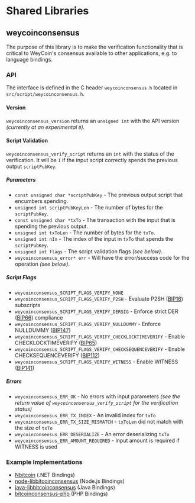 Shared Libraries
================

## weycoinconsensus

The purpose of this library is to make the verification functionality that is critical to WeyCoin's consensus available to other applications, e.g. to language bindings.

### API

The interface is defined in the C header `weycoinconsensus.h` located in  `src/script/weycoinconsensus.h`.

#### Version

`weycoinconsensus_version` returns an `unsigned int` with the API version *(currently at an experimental `0`)*.

#### Script Validation

`weycoinconsensus_verify_script` returns an `int` with the status of the verification. It will be `1` if the input script correctly spends the previous output `scriptPubKey`.

##### Parameters
- `const unsigned char *scriptPubKey` - The previous output script that encumbers spending.
- `unsigned int scriptPubKeyLen` - The number of bytes for the `scriptPubKey`.
- `const unsigned char *txTo` - The transaction with the input that is spending the previous output.
- `unsigned int txToLen` - The number of bytes for the `txTo`.
- `unsigned int nIn` - The index of the input in `txTo` that spends the `scriptPubKey`.
- `unsigned int flags` - The script validation flags *(see below)*.
- `weycoinconsensus_error* err` - Will have the error/success code for the operation *(see below)*.

##### Script Flags
- `weycoinconsensus_SCRIPT_FLAGS_VERIFY_NONE`
- `weycoinconsensus_SCRIPT_FLAGS_VERIFY_P2SH` - Evaluate P2SH ([BIP16](https://github.com/bitcoin/bips/blob/master/bip-0016.mediawiki)) subscripts
- `weycoinconsensus_SCRIPT_FLAGS_VERIFY_DERSIG` - Enforce strict DER ([BIP66](https://github.com/bitcoin/bips/blob/master/bip-0066.mediawiki)) compliance
- `weycoinconsensus_SCRIPT_FLAGS_VERIFY_NULLDUMMY` - Enforce NULLDUMMY ([BIP147](https://github.com/bitcoin/bips/blob/master/bip-0147.mediawiki))
- `weycoinconsensus_SCRIPT_FLAGS_VERIFY_CHECKLOCKTIMEVERIFY` - Enable CHECKLOCKTIMEVERIFY ([BIP65](https://github.com/bitcoin/bips/blob/master/bip-0065.mediawiki))
- `weycoinconsensus_SCRIPT_FLAGS_VERIFY_CHECKSEQUENCEVERIFY` - Enable CHECKSEQUENCEVERIFY ([BIP112](https://github.com/bitcoin/bips/blob/master/bip-0112.mediawiki))
- `weycoinconsensus_SCRIPT_FLAGS_VERIFY_WITNESS` - Enable WITNESS ([BIP141](https://github.com/bitcoin/bips/blob/master/bip-0141.mediawiki))

##### Errors
- `weycoinconsensus_ERR_OK` - No errors with input parameters *(see the return value of `weycoinconsensus_verify_script` for the verification status)*
- `weycoinconsensus_ERR_TX_INDEX` - An invalid index for `txTo`
- `weycoinconsensus_ERR_TX_SIZE_MISMATCH` - `txToLen` did not match with the size of `txTo`
- `weycoinconsensus_ERR_DESERIALIZE` - An error deserializing `txTo`
- `weycoinconsensus_ERR_AMOUNT_REQUIRED` - Input amount is required if WITNESS is used

### Example Implementations
- [Nbitcoin](https://github.com/NicolasDorier/Nbitcoin/blob/master/Nbitcoin/Script.cs#L814) (.NET Bindings)
- [node-libbitcoinconsensus](https://github.com/bitpay/node-libbitcoinconsensus) (Node.js Bindings)
- [java-libbitcoinconsensus](https://github.com/dexX7/java-libbitcoinconsensus) (Java Bindings)
- [bitcoinconsensus-php](https://github.com/Bit-Wasp/bitcoinconsensus-php) (PHP Bindings)
